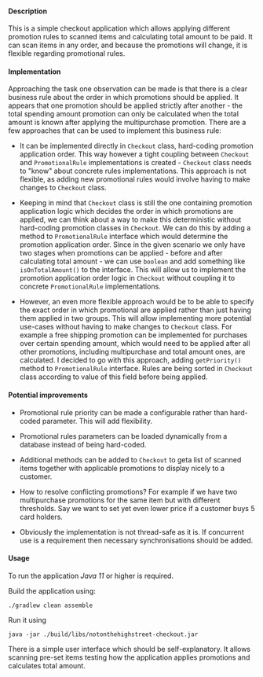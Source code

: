 #### Description
This is a simple checkout application which allows applying different promotion rules to scanned items and calculating
total amount to be paid. It can scan items in any order, and because the promotions will change, it is flexible
regarding promotional rules.

#### Implementation
Approaching the task one observation can be made is that there is a clear business rule about the order in which
promotions should be applied. It appears that one promotion should be applied strictly after another - the total
 spending amount promotion can only be calculated when the total amount is known after applying the multipurchase
  promotion. There are a few approaches that can be used to implement this business rule:

 * It can be implemented directly in `Checkout` class, hard-coding promotion application order. This way however
 a tight coupling between `Checkout` and `PromotionalRule` implementations is created - `Checkout` class needs to "know"
 about concrete rules implementations. This approach is not flexible, as adding new promotional rules would involve
  having to make changes to `Checkout` class.
 
 * Keeping in mind that `Checkout` class is still the one containing promotion application logic which decides 
 the order in which promotions are applied, we can think about a way to make this deterministic without hard-coding
 promotion classes in `Checkout`. We can do this by adding a method to `PromotionalRule` interface which would determine
 the promotion application order. Since in the given scenario we only have two stages when promotions can be applied - 
 before and after calculating total amount - we can use `boolean` and add something like `isOnTotalAmount()` to the
 interface. This will allow us to implement the promotion application order logic in `Checkout` without coupling it
 to concrete `PromotionalRule` implementations.
  
 * However, an even more flexible approach would be to be able to specify the exact order in which promotional are
 applied rather than just having them applied in two groups. This will allow implementing more potential use-cases
 without having to make changes to `Checkout` class. For example a free shipping promotion can be implemented for
 purchases over certain spending amount, which would need to be applied after all other promotions, including multipurchase
 and total amount ones, are calculated. I decided to go with this approach, adding `getPriority()` method to `PromotionalRule`
  interface. Rules are being sorted in `Checkout` class according to value of this field before being applied.


#### Potential improvements

* Promotional rule priority can be made a configurable rather than hard-coded parameter. This will add flexibility. 

* Promotional rules parameters can be loaded dynamically from a database instead of being hard-coded.

* Additional methods can be added to `Checkout` to geta list of scanned items together with applicable promotions to display nicely
to a customer.

* How to resolve conflicting promotions? For example if we have two multipurchase promotions for the same item but with
different thresholds. Say we want to set yet even lower price if a customer buys 5 card holders.

* Obviously the implementation is not thread-safe as it is. If concurrent use is a requirement then necessary synchronisations
should be added. 

#### Usage
To run the application *Java 11* or higher is required.

Build the application using:
```
./gradlew clean assemble
```
Run it using
```
java -jar ./build/libs/notonthehighstreet-checkout.jar
```

There is a simple user interface which should be self-explanatory. It allows scanning pre-set items testing how the
application applies promotions and calculates total amount.

